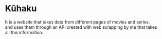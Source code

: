 # Kūhaku
It is a website that takes data from different pages of movies and series, and uses them through an API created with web scrapping by me that takes all this information.
